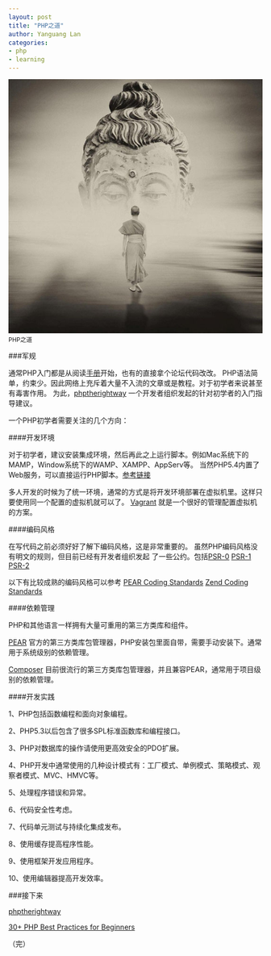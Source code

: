```yaml
---
layout: post
title: "PHP之道"
author: Yanguang Lan
categories:
- php
- learning
---
```


<div class="image">
  <img alt="" src="/images/posts/php-the-rightway.jpg" />
  <small>PHP之道</small>
</div>

###军规

通常PHP入门都是从阅读[手册](http://www.php.net/manual/zh/index.php)开始，也有的直接拿个论坛代码改改。
PHP语法简单，约束少。因此网络上充斥着大量不入流的文章或是教程。对于初学者来说甚至有毒害作用。
为此，[phptherightway](http://www.phptherightway.com/) 一个开发者组织发起的针对初学者的入门指导建议。

一个PHP初学者需要关注的几个方向：

####开发环境

对于初学者，建议安装集成环境，然后再此之上运行脚本。例如Mac系统下的MAMP，Window系统下的WAMP、XAMPP、AppServ等。
当然PHP5.4内置了Web服务，可以直接运行PHP脚本。[参考链接](http://www.php.net/manual/en/features.commandline.webserver.php)

多人开发的时候为了统一环境，通常的方式是将开发环境部署在虚拟机里。这样只要使用同一个配置的虚拟机就可以了。
[Vagrant](http://vagrantup.com/) 就是一个很好的管理配置虚拟机的方案。

####编码风格

在写代码之前必须好好了解下编码风格，这是非常重要的。
虽然PHP编码风格没有明文的规则，但目前已经有开发者组织发起
了一些公约。包括[PSR-0](https://github.com/php-fig/fig-standards/blob/master/accepted/PSR-0.md) [PSR-1](https://github.com/php-fig/fig-standards/blob/master/accepted/PSR-1-basic-coding-standard.md) [PSR-2](https://github.com/php-fig/fig-standards/blob/master/accepted/PSR-2-coding-style-guide.md)

以下有比较成熟的编码风格可以参考
[PEAR Coding Standards](http://pear.php.net/manual/en/standards.php)
[Zend Coding Standards](http://framework.zend.com/wiki/display/ZFDEV2/Coding+Standards)

####依赖管理

PHP和其他语言一样拥有大量可重用的第三方类库和组件。

[PEAR](http://pear.php.net/) 官方的第三方类库包管理器，PHP安装包里面自带，需要手动安装下。通常用于系统级别的依赖管理。

[Composer](http://getcomposer.org/) 目前很流行的第三方类库包管理器，并且兼容PEAR，通常用于项目级别的依赖管理。

####开发实践

1、PHP包括函数编程和面向对象编程。

2、PHP5.3以后包含了很多SPL标准函数库和编程接口。

3、PHP对数据库的操作请使用更高效安全的PDO扩展。

4、PHP开发中通常使用的几种设计模式有：工厂模式、单例模式、策略模式、观察者模式、MVC、HMVC等。

5、处理程序错误和异常。

6、代码安全性考虑。

7、代码单元测试与持续化集成发布。

8、使用缓存提高程序性能。

9、使用框架开发应用程序。

10、使用编辑器提高开发效率。


###接下来

[phptherightway](http://www.phptherightway.com/)

[30+ PHP Best Practices for Beginners](http://net.tutsplus.com/tutorials/php/30-php-best-practices-for-beginners/)

（完）
